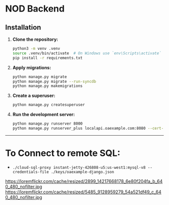 # NOD Backend

## Installation

1. **Clone the repository:**

    ```sh
    python3 -m venv .venv
    source .venv/bin/activate  # On Windows use `env\Scripts\activate`
    pip install -r requirements.txt
    ```

4. **Apply migrations:**
    ```sh
    python manage.py migrate
    python manage.py migrate --run-syncdb
    python manage.py makemigrations
    ```

5. **Create a superuser:**

    ```sh
    python manage.py createsuperuser
    ```

6. **Run the development server:**

    ```sh
    python manage.py runserver 8000
    python manage.py runserver_plus localapi.oaexample.com:8080 --cert-file ~/.ssh/oaexample.crt
    ```


------

# To Connect to remote SQL:
- `./cloud-sql-proxy instant-jetty-426808-u5:us-west1:mysql-v8 --credentials-file ./keys/oaexample-django.json`

https://loremflickr.com/cache/resized/2899_14217668178_6e80f204fa_b_640_480_nofilter.jpg
https://loremflickr.com/cache/resized/5485_9128959279_54a521df49_c_640_480_nofilter.jpg
